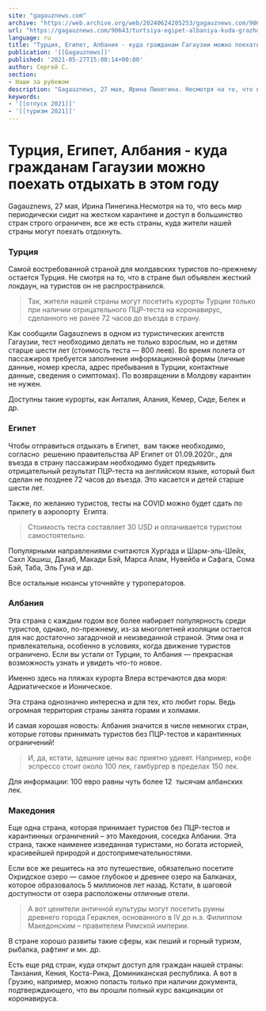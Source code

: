 ```yaml
---
site: "gagauznews.com"
archive: "https://web.archive.org/web/20240624205253/gagauznews.com/90643/turtsiya-egipet-albaniya-kuda-grazhdanam-gagauzii-mozhno-poehat-otdyhat-v-etom-godu.html"
url: "https://gagauznews.com/90643/turtsiya-egipet-albaniya-kuda-grazhdanam-gagauzii-mozhno-poehat-otdyhat-v-etom-godu.html"
language: ru
title: "Турция, Египет, Албания - куда гражданам Гагаузии можно поехать отдыхать в этом году"
publication: '[[Gagauznews]]'
published: '2021-05-27T15:00:14+00:00'
author: Сергей С.
section:
- Наши за рубежом
description: "Gagauznews, 27 мая, Ирина Пинегина. Несмотря на то, что весь мир периодически сидит на жестком карантине и доступ в большинство стран строго ограничен, все же есть страны, куда жители нашей страны могут поехать отдохнуть. Турция Самой востребованной страной для молдавских туристов по-прежнему остается Турция. Не смотря на то, что в стране был объявлен жесткий локдаун, на туристов он не распространился. Так, жители нашей страны могут посетить курорты Турции только при наличии отрицательного ПЦР-теста на коронавирус, сделанного не ранее 72 часов до въезда в страну. Как сообщили Gagauznews в одном из туристических агентств Гагаузии, тест необходимо делать не только взрослым, но […]"
keywords:
- '[[отпуск 2021]]'
- '[[туризм 2021]]'
---
```


# Турция, Египет, Албания - куда гражданам Гагаузии можно поехать отдыхать в этом году

Gagauznews, 27 мая, Ирина Пинегина.Несмотря на то, что весь мир периодически сидит на жестком карантине и доступ в большинство стран строго ограничен, все же есть страны, куда жители нашей страны могут поехать отдохнуть.

### Турция

Самой востребованной страной для молдавских туристов по-прежнему остается Турция. Не смотря на то, что в стране был объявлен жесткий локдаун, на туристов он не распространился.

> Так, жители нашей страны могут посетить курорты Турции только при наличии отрицательного ПЦР-теста на коронавирус, сделанного не ранее 72 часов до въезда в страну.

Как сообщили Gagauznews в одном из туристических агентств Гагаузии, тест необходимо делать не только взрослым, но и детям старше шести лет (стоимость теста — 800 леев). Во время полета от пассажиров требуется заполнение информационной формы (личные данные, номер кресла, адрес пребывания в Турции, контактные данные, сведения о симптомах). По возвращении в Молдову карантин не нужен.

Доступны такие курорты, как Анталия, Алания, Кемер, Сиде, Белек и др.

### Египет

Чтобы отправиться отдыхать в Египет,  вам также необходимо,  согласно  решению правительства АР Египет от 01.09.2020г., для въезда в страну пассажирам необходимо будет предъявить отрицательный результат ПЦР-теста на английском языке, который был сделан не позднее 72 часов до въезда. Это касается и детей старше шести лет.

Также, по желанию туристов, тесты на COVID можно будет сдать по прилету в аэропорту  Египта.

> Стоимость теста составляет 30 USD и оплачивается туристом самостоятельно.

Популярными направлениями считаются Хургада и Шарм-эль-Шейх, Сахл Хашиш, Дахаб, Макади Бэй, Марса Алам, Нувейба и Сафага, Сома Бэй, Таба, Эль Гуна и др.

Все остальные нюансы уточняйте у туроператоров.

### Албания

Эта страна с каждым годом все более набирает популярность среди туристов, однако, по-прежнему, из-за многолетней изоляции остается для нас достаточно загадочной и неизведанной страной. Этим она и привлекательна, особенно в условиях, когда движение туристов ограничено. Если вы устали от Турции, то Албания — прекрасная возможность узнать и увидеть что-то новое.

Именно здесь на пляжах курорта Влера встречаются два моря: Адриатическое и Ионическое.

Эта страна однозначно интересна и для тех, кто любит горы. Ведь огромная территория страны занята горами и холмами.

И самая хорошая новость: Албания значится в числе немногих стран, которые готовы принимать туристов без ПЦР-тестов и карантинных ограничений!

> И, да, кстати, здешние цены вас приятно удивят. Например, кофе эспрессо стоит около 100 лек, гамбургер в пределах 150 лек.

Для информации: 100 евро равны чуть более 12  тысячам албанских лек.

### Македония

Еще одна страна, которая принимает туристов без ПЦР-тестов и карантинных ограничений – это Македония, соседка Албании. Эта страна, также наименее изведанная туристами, но богата историей, красивейшей природой и достопримечательностями.

Если все же решитесь на это путешествие, обязательно посетите Охридское озеро — самое глубокое и древнее озеро на Балканах, которое образовалось 5 миллионов лет назад. Кстати, в шаговой доступности от озера расположены отличные отели.

> А вот ценители античной культуры могут посетить руины древнего города Гераклея, основанного в IV до н.э. Филиппом Македонским – правителем Римской империи.

В стране хорошо развиты такие сферы, как пеший и горный туризм, рыбалка, рафтинг и мн. др.

Есть еще ряд стран, куда открыт доступ для граждан нашей страны:  Танзания, Кения, Коста-Рика, Доминиканская республика. А вот в Грузию, например, можно попасть только при наличии документа, подтверждающего, что вы прошли полный курс вакцинации от коронавируса.